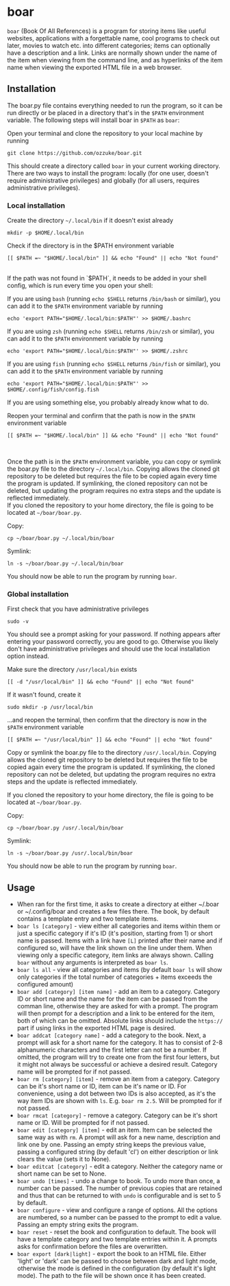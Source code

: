 # boar
`boar` (Book Of All References) is a program for storing items like useful websites, applications with a forgettable name, cool programs to check out later, movies to watch etc. into different categories; items can optionally have a description and a link. Links are normally shown under the name of the item when viewing from the command line, and as hyperlinks of the item name when viewing the exported HTML file in a web browser.


## Installation
The boar.py file contains everything needed to run the program, so it can be run directly or be placed in a directory that's in the `$PATH` environment variable. The following steps will install boar in `$PATH` as `boar`:

Open your terminal and clone the repository to your local machine by running

    git clone https://github.com/ozzuke/boar.git

This should create a directory called `boar` in your current working directory.<br>
There are two ways to install the program: locally (for one user, doesn't require administrative privileges) and globally (for all users, requires administrative privileges).


### Local installation
Create the directory `~/.local/bin` if it doesn't exist already

    mkdir -p $HOME/.local/bin

Check if the directory is in the $PATH environment variable

    [[ $PATH =~ "$HOME/.local/bin" ]] && echo "Found" || echo "Not found"

<br>
If the path was not found in `$PATH`, it needs to be added in your shell config, which is run every time you open your shell:

If you are using `bash` (running `echo $SHELL` returns `/bin/bash` or similar), you can add it to the `$PATH` environment variable by running

    echo 'export PATH="$HOME/.local/bin:$PATH"' >> $HOME/.bashrc

If you are using `zsh` (running `echo $SHELL` returns `/bin/zsh` or similar), you can add it to the `$PATH` environment variable by running

    echo 'export PATH="$HOME/.local/bin:$PATH"' >> $HOME/.zshrc

If you are using `fish` (running `echo $SHELL` returns `/bin/fish` or similar), you can add it to the `$PATH` environment variable by running

    echo 'export PATH="$HOME/.local/bin:$PATH"' >> $HOME/.config/fish/config.fish

If you are using something else, you probably already know what to do.

Reopen your terminal and confirm that the path is now in the `$PATH` environment variable

    [[ $PATH =~ "$HOME/.local/bin" ]] && echo "Found" || echo "Not found"
<br>

Once the path is in the `$PATH` environment variable, you can copy or symlink the boar.py file to the directory `~/.local/bin`. Copying allows the cloned git repository to be deleted but requires the file to be copied again every time the program is updated. If symlinking, the cloned repository can not be deleted, but updating the program requires no extra steps and the update is reflected immediately.<br>
If you cloned the repository to your home directory, the file is going to be located at `~/boar/boar.py`.

Copy:

    cp ~/boar/boar.py ~/.local/bin/boar

Symlink:

    ln -s ~/boar/boar.py ~/.local/bin/boar

You should now be able to run the program by running `boar`.


### Global installation
First check that you have administrative privileges

    sudo -v

You should see a prompt asking for your password. If nothing appears after entering your password correctly, you are good to go. Otherwise you likely don't have administrative privileges and should use the local installation option instead.

Make sure the directory `/usr/local/bin` exists

    [[ -d "/usr/local/bin" ]] && echo "Found" || echo "Not found"

If it wasn't found, create it

    sudo mkdir -p /usr/local/bin

...and reopen the terminal, then confirm that the directory is now in the `$PATH` environment variable

    [[ $PATH =~ "/usr/local/bin" ]] && echo "Found" || echo "Not found"

Copy or symlink the boar.py file to the directory `/usr/.local/bin`. Copying allows the cloned git repository to be deleted but requires the file to be copied again every time the program is updated. If symlinking, the cloned repository can not be deleted, but updating the program requires no extra steps and the update is reflected immediately.

If you cloned the repository to your home directory, the file is going to be located at `~/boar/boar.py`.

Copy:

    cp ~/boar/boar.py /usr/.local/bin/boar

Symlink:

    ln -s ~/boar/boar.py /usr/.local/bin/boar

You should now be able to run the program by running `boar`.


## Usage
- When ran for the first time, it asks to create a directory at either ~/.boar or ~/.config/boar and creates a few files there. The book, by default contains a template entry and two template items.
- `boar ls [category]` - view either all categories and items within them or just a specific category if it's ID (it's position, starting from 1) or short name is passed. Items with a link have `[L]` printed after their name and if configured so, will have the link shown on the line under them. When viewing only a specific category, item links are always shown. Calling `boar` without any arguments is interpreted as `boar ls`.
- `boar ls all` - view all categories and items (by default `boar ls` will show only categories if the total number of categories + items exceeds the configured amount)
- `boar add [category] [item name]` - add an item to a category. Category ID or short name and the name for the item can be passed from the comman line, otherwise they are asked for with a prompt. The program will then prompt for a description and a link to be entered for the item, both of which can be omitted. Absolute links should include the `https://` part if using links in the exported HTML page is desired.
- `boar addcat [category name]` - add a category to the book. Next, a prompt will ask for a short name for the category. It has to consist of 2-8 alphanumeric characters and the first letter can not be a number. If omitted, the program will try to create one from the first four letters, but it might not always be successful or achieve a desired result. Category name will be prompted for if not passed.
- `boar rm [category] [item]` - remove an item from a category. Category can be it's short name or ID, item can be it's name or ID. For convenience, using a dot between two IDs is also accepted, as it's the way item IDs are shown with `ls`. E.g. `boar rm 2.5`. Will be prompted for if not passed.
- `boar rmcat [category]` - remove a category. Category can be it's short name or ID. Will be prompted for if not passed.
- `boar edit [category] [item]` - edit an item. Item can be selected the same way as with `rm`. A prompt will ask for a new name, description and link one by one. Passing an empty string keeps the previous value, passing a configured string (by default 'cl') on either description or link clears the value (sets it to None).
- `boar editcat [category]` - edit a category. Neither the category name or short name can be set to None.
- `boar undo [times]` - undo a change to book. To undo more than once, a number can be passed. The number of previous copies that are retained and thus that can be returned to with `undo` is configurable and is set to 5 by default.
- `boar configure` - view and configure a range of options. All the options are numbered, so a number can be passed to the prompt to edit a value. Passing an empty string exits the program.
- `boar reset` - reset the book and configuration to default. The book will have a template category and two template entries within it. A prompts asks for confirmation before the files are overwritten.
- `boar export [dark|light]` - export the book to an HTML file. Either 'light' or 'dark' can be passed to choose between dark and light mode, otherwise the mode is defined in the configuration (by default it's light mode). The path to the file will be shown once it has been created.

